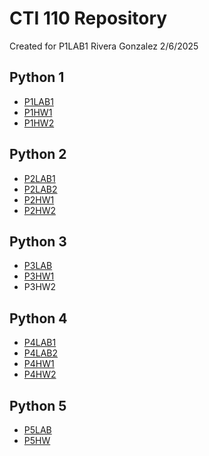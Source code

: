# CTI 110 Repository
Created for P1LAB1
Rivera Gonzalez
2/6/2025

## Python 1
- [P1LAB1](https://github.com/luisdrg/cti110/blob/main/P1LAB1_RiveraGonzalezLuis.py)
- [P1HW1](https://github.com/luisdrg/cti110/blob/main/P1HW1_RiveraGonzalezLuis.py)
- [P1HW2](https://github.com/luisdrg/cti110/blob/main/P1HW2_RiveraGonzalezLuis.py)
  
## Python 2
- [P2LAB1](https://github.com/luisdrg/cti110/blob/main/P2LAB1_RiveraGonzalezLuis.py)
- [P2LAB2](https://github.com/luisdrg/cti110/blob/main/P2LAB2_RiveraGonzalezLuis.py)
- [P2HW1](https://github.com/luisdrg/cti110/blob/main/P2HW1_LuisRiveraGonzalez.py)
- [P2HW2](https://github.com/luisdrg/cti110/blob/main/P2HW2_RiveraGonzalezLuis.py)

## Python 3
- [P3LAB](https://github.com/luisdrg/cti110/blob/main/P3LAB_RiveraGonzalez.py)
- [P3HW1](https://github.com/luisdrg/cti110/blob/main/P3HW1_RiveraGonzalezLuis.py)
- P3HW2

## Python 4
- [P4LAB1](https://github.com/luisdrg/cti110/blob/main/P4Lab1_RiveraGonzalez.py)
- [P4LAB2](https://github.com/luisdrg/cti110/blob/main/P4LAB2_RiveraGonzalez.py)
- [P4HW1](https://github.com/luisdrg/cti110/blob/main/P4HW1_RiveraGonzalez.py)
- [P4HW2](https://github.com/luisdrg/cti110/blob/main/P4HW2_RiveraGonzalezLuis.py)

## Python 5
- [P5LAB](https://github.com/luisdrg/cti110/blob/main/P5LAB_RiveraGonzalezLuis.py)
- [P5HW](https://github.com/luisdrg/cti110/blob/main/P5HW_RiveraGonzalezLuis.py)
